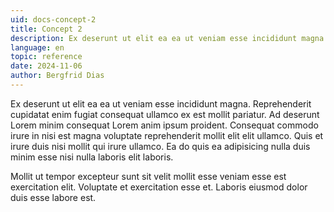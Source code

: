 ```yaml
---
uid: docs-concept-2
title: Concept 2
description: Ex deserunt ut elit ea ea ut veniam esse incididunt magna.
language: en
topic: reference
date: 2024-11-06
author: Bergfrid Dias
---
```


Ex deserunt ut elit ea ea ut veniam esse incididunt magna. Reprehenderit cupidatat enim fugiat consequat ullamco ex est mollit pariatur. Ad deserunt Lorem minim consequat Lorem anim ipsum proident. Consequat commodo irure in nisi est magna voluptate reprehenderit mollit elit elit ullamco. Quis et irure duis nisi mollit qui irure ullamco. Ea do quis ea adipisicing nulla duis minim esse nisi nulla laboris elit laboris.

Mollit ut tempor excepteur sunt sit velit mollit esse veniam esse est exercitation elit. Voluptate et exercitation esse et. Laboris eiusmod dolor duis esse labore est.
